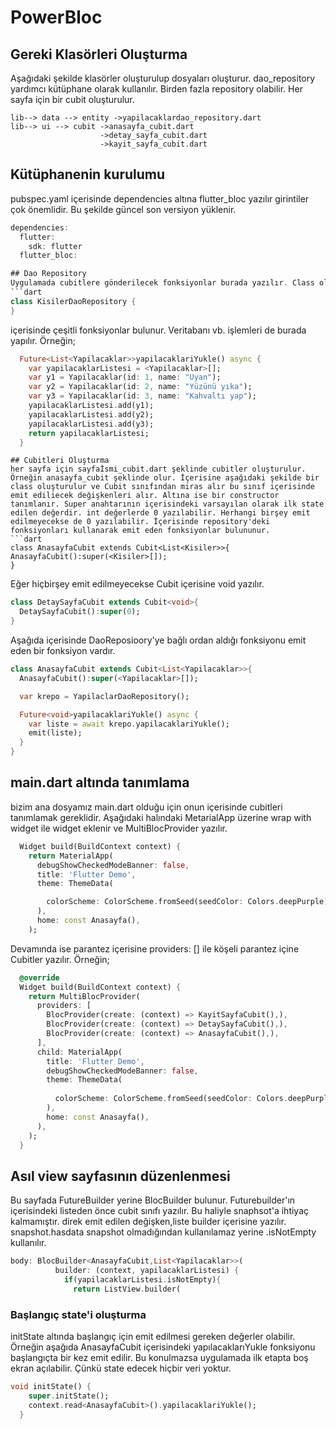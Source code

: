 # PowerBloc
## Gereki Klasörleri Oluşturma
Aşağıdaki şekilde klasörler oluşturulup dosyaları oluşturur. dao_repository yardımcı kütüphane olarak kullanılır. Birden fazla repository olabilir. Her sayfa için bir cubit oluşturulur.
```
lib--> data --> entity ->yapilacaklardao_repository.dart   
lib--> ui --> cubit ->anasayfa_cubit.dart  
                    ->detay_sayfa_cubit.dart  
                    ->kayit_sayfa_cubit.dart  
```

## Kütüphanenin kurulumu
pubspec.yaml içerisinde dependencies altına flutter_bloc yazılır girintiler çok önemlidir. Bu şekilde güncel son versiyon yüklenir.
```dart
dependencies:
  flutter:
    sdk: flutter
  flutter_bloc:

## Dao Repository
Uygulamada cubitlere gönderilecek fonksiyonlar burada yazılır. Class olarak tanımlanır.
```dart
class KisilerDaoRepository {
}
```

içerisinde çeşitli fonksiyonlar bulunur. Veritabanı vb. işlemleri de burada yapılır. Örneğin;
```dart
  Future<List<Yapilacaklar>>yapilacaklariYukle() async {
    var yapilacaklarListesi = <Yapilacaklar>[];
    var y1 = Yapilacaklar(id: 1, name: "Uyan");
    var y2 = Yapilacaklar(id: 2, name: "Yüzünü yıka");
    var y3 = Yapilacaklar(id: 3, name: "Kahvaltı yap");
    yapilacaklarListesi.add(y1);
    yapilacaklarListesi.add(y2);
    yapilacaklarListesi.add(y3);
    return yapilacaklarListesi;
  }
```
```
## Cubitleri Oluşturma
her sayfa için sayfaİsmi_cubit.dart şeklinde cubitler oluşturulur. Örneğin anasayfa_cubit şeklinde olur. İçerisine aşağıdaki şekilde bir class oluşturulur ve Cubit sınıfından miras alır bu sınıf içerisinde emit ediliecek değişkenleri alır. Altına ise bir constructor tanımlanır. Super anahtarının içerisindeki varsayılan olarak ilk state edilen değerdir. int değerlerde 0 yazılabilir. Herhangi birşey emit edilmeyecekse de 0 yazılabilir. İçerisinde repository'deki fonksiyonları kullanarak emit eden fonksiyonlar bulununur.
```dart
class AnasayfaCubit extends Cubit<List<Kisiler>>{
AnasayfaCubit():super(<Kisiler>[]);
}
```
Eğer hiçbirşey emit edilmeyecekse Cubit içerisine void yazılır.
```dart
class DetaySayfaCubit extends Cubit<void>{
  DetaySayfaCubit():super(0);
}
```
Aşağıda içerisinde DaoReposioory'ye bağlı ordan aldığı fonksiyonu emit eden bir fonksiyon vardır.
```dart
class AnasayfaCubit extends Cubit<List<Yapilacaklar>>{
  AnasayfaCubit():super(<Yapilacaklar>[]);

  var krepo = YapilaclarDaoRepository();

  Future<void>yapilacaklariYukle() async {
    var liste = await krepo.yapilacaklariYukle();
    emit(liste);
  }
}
```

## main.dart altında tanımlama
bizim ana dosyamız main.dart olduğu için onun içerisinde cubitleri tanımlamak gereklidir. Aşağıdaki halındaki MetarialApp üzerine wrap with widget ile widget eklenir ve MultiBlocProvider yazılır.
```dart
  Widget build(BuildContext context) {
    return MaterialApp(
      debugShowCheckedModeBanner: false,
      title: 'Flutter Demo',
      theme: ThemeData(

        colorScheme: ColorScheme.fromSeed(seedColor: Colors.deepPurple),
      ),
      home: const Anasayfa(),
    );
```
Devamında ise parantez içerisine providers: [] ile köşeli parantez içine Cubitler yazılır. Örneğin;
```dart
  @override
  Widget build(BuildContext context) {
    return MultiBlocProvider(
      providers: [
        BlocProvider(create: (context) => KayitSayfaCubit(),),
        BlocProvider(create: (context) => DetaySayfaCubit(),),
        BlocProvider(create: (context) => AnasayfaCubit(),),
      ],
      child: MaterialApp(
        title: 'Flutter Demo',
        debugShowCheckedModeBanner: false,
        theme: ThemeData(
      
          colorScheme: ColorScheme.fromSeed(seedColor: Colors.deepPurple),
        ),
        home: const Anasayfa(),
      ),
    );
  }
```
## Asıl view sayfasının düzenlenmesi
Bu sayfada FutureBuilder yerine BlocBuilder bulunur. Futurebuilder'ın içerisindeki listeden önce cubit sınıfı yazılır. Bu haliyle snaphsot'a ihtiyaç kalmamıştır. direk emit edilen değişken,liste builder içerisine yazılır. snapshot.hasdata snapshot olmadığından kullanılamaz yerine .isNotEmpty kullanılır.
```dart
body: BlocBuilder<AnasayfaCubit,List<Yapilacaklar>>(
          builder: (context, yapilacaklarListesi) {
            if(yapilacaklarListesi.isNotEmpty){
              return ListView.builder(
```

### Başlangıç state'i oluşturma
initState altında başlangıç için emit edilmesi gereken değerler olabilir. Örneğin aşağıda AnasayfaCubit içerisindeki yapılacaklarıYukle fonksiyonu başlangıçta bir kez emit edilir. Bu konulmazsa uygulamada ilk etapta boş ekran açılabilir. Çünkü state edecek hiçbir veri yoktur.
```dart
void initState() {
    super.initState();
    context.read<AnasayfaCubit>().yapilacaklariYukle();
  }
```










